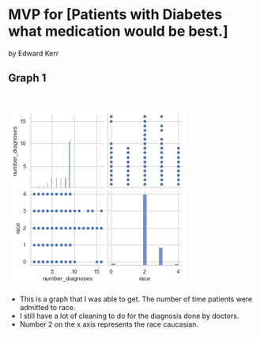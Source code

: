 #  MVP for [Patients with Diabetes what medication would be best.]
by Edward Kerr
<br>

## Graph 1

<br>

![Diabetes_training_graph](https://github.com/Silver-Swan/Classfication_METIS/blob/main/images/diabetes_training_graph.png)

- This is a graph that I was able to get. The number of time patients were admitted to race.
- I still have a lot of cleaning to do for the diagnosis done by doctors.
- Number 2 on the x axis represents the race caucasian.
<br>

